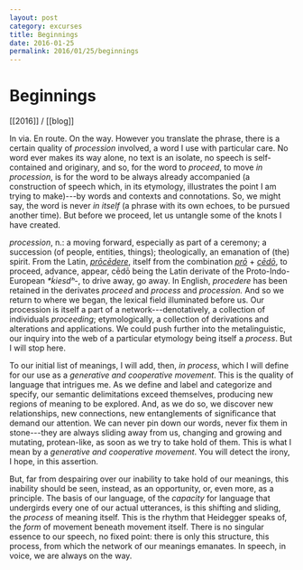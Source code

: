 ```yaml
---
layout: post
category: excurses
title: Beginnings
date: 2016-01-25
permalink: 2016/01/25/beginnings
---
```


# Beginnings

[[2016]] / [[blog]]

In via. En route. On the way. However you translate the phrase, there is a certain quality of *procession* involved, a word I use with particular care. No word ever makes its way alone, no text is an isolate, no speech is self-contained and originary, and so, for the word to *proceed*, to move *in procession*, is for the word to be always already accompanied (a construction of speech which, in its etymology, illustrates the point I am trying to make)---by words and contexts and connotations. So, we might say, the word is never *in itself* (a phrase with its own echoes, to be pursued another time). But before we proceed, let us untangle some of the knots I have created.

*procession*, n.: a moving forward, especially as part of a ceremony; a succession (of people, entities, things); theologically, an emanation of (the) spirit. From the Latin, [*prōcēdere*](https://en.wiktionary.org/wiki/procedere#Latin), itself from the combination [*prō*](https://en.wiktionary.org/wiki/pro#Latin) + [*cēdō*](https://en.wiktionary.org/wiki/cedo#Latin), to proceed, advance, appear, cēdō being the Latin derivate of the Proto-Indo-European *\*ḱiesdʰ-*, to drive away, go away. In English, *procedere* has been retained in the derivates *proceed* and *process* and *procession.* And so we return to where we began, the lexical field illuminated before us. Our procession is itself a part of a network---denotatively, a collection of individuals *proceeding*; etymologically, a collection of derivations and alterations and applications. We could push further into the metalinguistic, our inquiry into the web of a particular etymology being itself a *process*. But I will stop here.

To our initial list of meanings, I will add, then, *in process*, which I will define for our use as a *generative and cooperative movement*. This is the quality of language that intrigues me. As we define and label and categorize and specify, our semantic delimitations exceed themselves, producing new regions of meaning to be explored. And, as we do so, we discover new relationships, new connections, new entanglements of significance that demand our attention. We can never pin down our words, never fix them in stone---they are always sliding away from us, changing and growing and mutating, protean-like, as soon as we try to take hold of them. This is what I mean by a *generative and cooperative movement*. You will detect the irony, I hope, in this assertion.

But, far from despairing over our inability to take hold of our meanings, this inability should be seen, instead, as an opportunity, or, even more, as a principle. The basis of our language, of the *capacity* for language that undergirds every one of our actual utterances, is this shifting and sliding, the *process* of meaning itself. This is the rhythm that Heidegger speaks of, the *form* of movement beneath movement itself. There is no singular essence to our speech, no fixed point: there is only this structure, this process, from which the network of our meanings emanates. In speech, in voice, we are always on the way.
